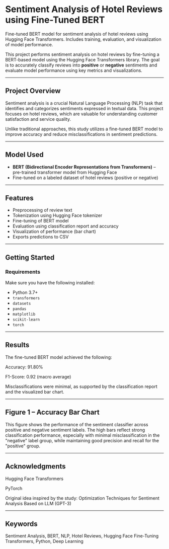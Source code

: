 # Sentiment Analysis of Hotel Reviews using Fine-Tuned BERT

Fine-tuned BERT model for sentiment analysis of hotel reviews using Hugging Face Transformers. Includes training, evaluation, and visualization of model performance.

This project performs sentiment analysis on hotel reviews by fine-tuning a BERT-based model using the Hugging Face Transformers library. The goal is to accurately classify reviews into **positive** or **negative** sentiments and evaluate model performance using key metrics and visualizations.

---

##  Project Overview

Sentiment analysis is a crucial Natural Language Processing (NLP) task that identifies and categorizes sentiments expressed in textual data. This project focuses on hotel reviews, which are valuable for understanding customer satisfaction and service quality.

Unlike traditional approaches, this study utilizes a fine-tuned BERT model to improve accuracy and reduce misclassifications in sentiment predictions.

---

##  Model Used

- **BERT (Bidirectional Encoder Representations from Transformers)** – pre-trained transformer model from Hugging Face
- Fine-tuned on a labeled dataset of hotel reviews (positive or negative)

---

##  Features

- Preprocessing of review text  
- Tokenization using Hugging Face tokenizer  
- Fine-tuning of BERT model  
- Evaluation using classification report and accuracy  
- Visualization of performance (bar chart)  
- Exports predictions to CSV  

---

##  Getting Started

### Requirements

Make sure you have the following installed:

- Python 3.7+
- `transformers`
- `datasets`
- `pandas`
- `matplotlib`
- `scikit-learn`
- `torch`

---

##  Results
The fine-tuned BERT model achieved the following:

Accuracy: 91.80%

F1-Score: 0.92 (macro average)

Misclassifications were minimal, as supported by the classification report and the visualized bar chart.

---

##  Figure 1 – Accuracy Bar Chart
This figure shows the performance of the sentiment classifier across positive and negative sentiment labels. The high bars reflect strong classification performance, especially with minimal misclassification in the "negative" label group, while maintaining good precision and recall for the "positive" group.

---
##  Acknowledgments
Hugging Face Transformers

PyTorch

Original idea inspired by the study: Optimization Techniques for Sentiment Analysis Based on LLM (GPT-3)

---

##  Keywords
Sentiment Analysis, BERT, NLP, Hotel Reviews, Hugging Face Fine-Tuning Transformers, Python, Deep Learning
